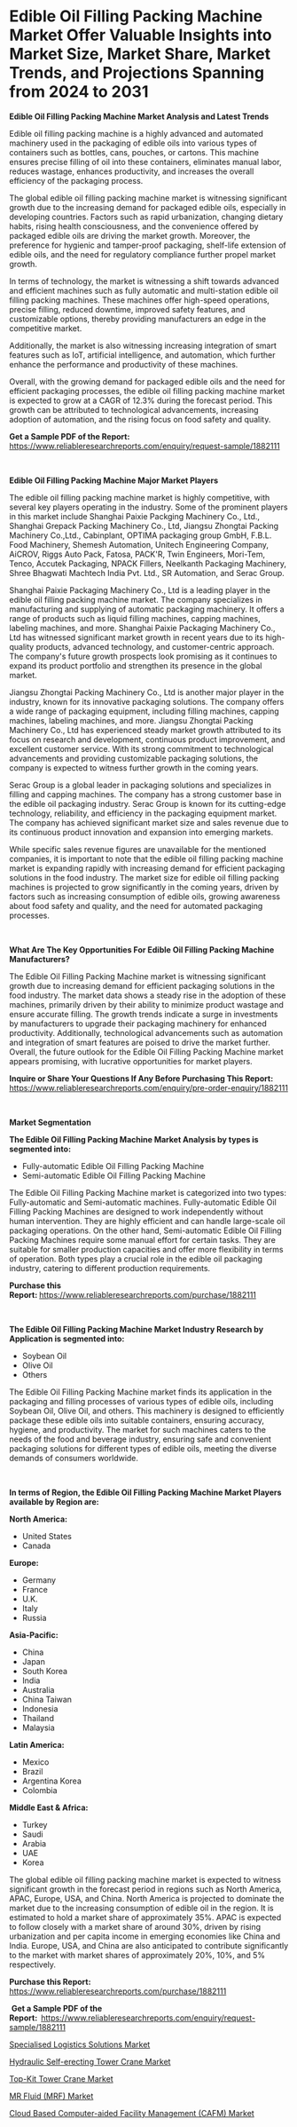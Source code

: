 <p><h1>Edible Oil Filling Packing Machine Market Offer Valuable Insights into Market Size, Market Share, Market Trends, and Projections Spanning from 2024 to 2031</h1></p><p><strong>Edible Oil Filling Packing Machine Market Analysis and Latest Trends</strong></p>
<p><p>Edible oil filling packing machine is a highly advanced and automated machinery used in the packaging of edible oils into various types of containers such as bottles, cans, pouches, or cartons. This machine ensures precise filling of oil into these containers, eliminates manual labor, reduces wastage, enhances productivity, and increases the overall efficiency of the packaging process.</p><p>The global edible oil filling packing machine market is witnessing significant growth due to the increasing demand for packaged edible oils, especially in developing countries. Factors such as rapid urbanization, changing dietary habits, rising health consciousness, and the convenience offered by packaged edible oils are driving the market growth. Moreover, the preference for hygienic and tamper-proof packaging, shelf-life extension of edible oils, and the need for regulatory compliance further propel market growth.</p><p>In terms of technology, the market is witnessing a shift towards advanced and efficient machines such as fully automatic and multi-station edible oil filling packing machines. These machines offer high-speed operations, precise filling, reduced downtime, improved safety features, and customizable options, thereby providing manufacturers an edge in the competitive market.</p><p>Additionally, the market is also witnessing increasing integration of smart features such as IoT, artificial intelligence, and automation, which further enhance the performance and productivity of these machines.</p><p>Overall, with the growing demand for packaged edible oils and the need for efficient packaging processes, the edible oil filling packing machine market is expected to grow at a CAGR of 12.3% during the forecast period. This growth can be attributed to technological advancements, increasing adoption of automation, and the rising focus on food safety and quality.</p></p>
<p><strong>Get a Sample PDF of the Report:&nbsp;</strong> <a href="https://www.reliableresearchreports.com/enquiry/request-sample/1882111">https://www.reliableresearchreports.com/enquiry/request-sample/1882111</a></p>
<p>&nbsp;</p>
<p><strong>Edible Oil Filling Packing Machine Major Market Players</strong></p>
<p><p>The edible oil filling packing machine market is highly competitive, with several key players operating in the industry. Some of the prominent players in this market include Shanghai Paixie Packging Machinery Co., Ltd., Shanghai Grepack Packing Machinery Co., Ltd, Jiangsu Zhongtai Packing Machinery Co.,Ltd., Cabinplant, OPTIMA packaging group GmbH, F.B.L. Food Machinery, Shemesh Automation, Unitech Engineering Company, AiCROV, Riggs Auto Pack, Fatosa, PACK'R, Twin Engineers, Mori-Tem, Tenco, Accutek Packaging, NPACK Fillers, Neelkanth Packaging Machinery, Shree Bhagwati Machtech India Pvt. Ltd., SR Automation, and Serac Group.</p><p>Shanghai Paixie Packaging Machinery Co., Ltd is a leading player in the edible oil filling packing machine market. The company specializes in manufacturing and supplying of automatic packaging machinery. It offers a range of products such as liquid filling machines, capping machines, labeling machines, and more. Shanghai Paixie Packaging Machinery Co., Ltd has witnessed significant market growth in recent years due to its high-quality products, advanced technology, and customer-centric approach. The company's future growth prospects look promising as it continues to expand its product portfolio and strengthen its presence in the global market.</p><p>Jiangsu Zhongtai Packing Machinery Co., Ltd is another major player in the industry, known for its innovative packaging solutions. The company offers a wide range of packaging equipment, including filling machines, capping machines, labeling machines, and more. Jiangsu Zhongtai Packing Machinery Co., Ltd has experienced steady market growth attributed to its focus on research and development, continuous product improvement, and excellent customer service. With its strong commitment to technological advancements and providing customizable packaging solutions, the company is expected to witness further growth in the coming years.</p><p>Serac Group is a global leader in packaging solutions and specializes in filling and capping machines. The company has a strong customer base in the edible oil packaging industry. Serac Group is known for its cutting-edge technology, reliability, and efficiency in the packaging equipment market. The company has achieved significant market size and sales revenue due to its continuous product innovation and expansion into emerging markets.</p><p>While specific sales revenue figures are unavailable for the mentioned companies, it is important to note that the edible oil filling packing machine market is expanding rapidly with increasing demand for efficient packaging solutions in the food industry. The market size for edible oil filling packing machines is projected to grow significantly in the coming years, driven by factors such as increasing consumption of edible oils, growing awareness about food safety and quality, and the need for automated packaging processes.</p></p>
<p>&nbsp;</p>
<p><strong>What Are The Key Opportunities For Edible Oil Filling Packing Machine Manufacturers?</strong></p>
<p><p>The Edible Oil Filling Packing Machine market is witnessing significant growth due to increasing demand for efficient packaging solutions in the food industry. The market data shows a steady rise in the adoption of these machines, primarily driven by their ability to minimize product wastage and ensure accurate filling. The growth trends indicate a surge in investments by manufacturers to upgrade their packaging machinery for enhanced productivity. Additionally, technological advancements such as automation and integration of smart features are poised to drive the market further. Overall, the future outlook for the Edible Oil Filling Packing Machine market appears promising, with lucrative opportunities for market players.</p></p>
<p><strong>Inquire or Share Your Questions If Any Before Purchasing This Report:</strong> <a href="https://www.reliableresearchreports.com/enquiry/pre-order-enquiry/1882111">https://www.reliableresearchreports.com/enquiry/pre-order-enquiry/1882111</a></p>
<p>&nbsp;</p>
<p><strong>Market Segmentation</strong></p>
<p><strong>The Edible Oil Filling Packing Machine Market Analysis by types is segmented into:</strong></p>
<p><ul><li>Fully-automatic Edible Oil Filling Packing Machine</li><li>Semi-automatic Edible Oil Filling Packing Machine</li></ul></p>
<p><p>The Edible Oil Filling Packing Machine market is categorized into two types: Fully-automatic and Semi-automatic machines. Fully-automatic Edible Oil Filling Packing Machines are designed to work independently without human intervention. They are highly efficient and can handle large-scale oil packaging operations. On the other hand, Semi-automatic Edible Oil Filling Packing Machines require some manual effort for certain tasks. They are suitable for smaller production capacities and offer more flexibility in terms of operation. Both types play a crucial role in the edible oil packaging industry, catering to different production requirements.</p></p>
<p><strong>Purchase this Report:&nbsp;</strong><a href="https://www.reliableresearchreports.com/purchase/1882111">https://www.reliableresearchreports.com/purchase/1882111</a></p>
<p>&nbsp;</p>
<p><strong>The Edible Oil Filling Packing Machine Market Industry Research by Application is segmented into:</strong></p>
<p><ul><li>Soybean Oil</li><li>Olive Oil</li><li>Others</li></ul></p>
<p><p>The Edible Oil Filling Packing Machine market finds its application in the packaging and filling processes of various types of edible oils, including Soybean Oil, Olive Oil, and others. This machinery is designed to efficiently package these edible oils into suitable containers, ensuring accuracy, hygiene, and productivity. The market for such machines caters to the needs of the food and beverage industry, ensuring safe and convenient packaging solutions for different types of edible oils, meeting the diverse demands of consumers worldwide.</p></p>
<p>&nbsp;</p>
<p><strong>In terms of Region, the Edible Oil Filling Packing Machine Market Players available by Region are:</strong></p>
<p>
    <p> <strong> North America: </strong>
        <ul>
            <li>United States</li>
            <li>Canada</li>
        </ul>
        </p> 
    <p> <strong> Europe: </strong>
        <ul>
            <li>Germany</li>
            <li>France</li>
            <li>U.K.</li>
            <li>Italy</li>
            <li>Russia</li>
        </ul>
        </p> 
    <p> <strong> Asia-Pacific: </strong>
        <ul>
            <li>China</li>
            <li>Japan</li>
            <li>South Korea</li>
            <li>India</li>
            <li>Australia</li>
            <li>China Taiwan</li>
            <li>Indonesia</li>
            <li>Thailand</li>
            <li>Malaysia</li>
        </ul>
        </p> 
    <p> <strong> Latin America: </strong>
        <ul>
            <li>Mexico</li>
            <li>Brazil</li>
            <li>Argentina Korea</li>
            <li>Colombia</li>
        </ul>
        </p> 
    <p> <strong> Middle East & Africa: </strong>
        <ul>
            <li>Turkey</li>
            <li>Saudi</li>
            <li>Arabia</li>
            <li>UAE</li>
            <li>Korea</li>
        </ul>
    </p>
    </p>
<p><p>The global edible oil filling packing machine market is expected to witness significant growth in the forecast period in regions such as North America, APAC, Europe, USA, and China. North America is projected to dominate the market due to the increasing consumption of edible oil in the region. It is estimated to hold a market share of approximately 35%. APAC is expected to follow closely with a market share of around 30%, driven by rising urbanization and per capita income in emerging economies like China and India. Europe, USA, and China are also anticipated to contribute significantly to the market with market shares of approximately 20%, 10%, and 5% respectively.</p></p>
<p><strong>Purchase this Report: </strong><a href="https://www.reliableresearchreports.com/purchase/1882111">https://www.reliableresearchreports.com/purchase/1882111</a></p>
<p>&nbsp;<strong>Get a Sample PDF of the Report:&nbsp;&nbsp;</strong><a href="https://www.reliableresearchreports.com/enquiry/request-sample/1882111">https://www.reliableresearchreports.com/enquiry/request-sample/1882111</a></p>
<p><strong></strong></p>
<p><p><a href="https://medium.com/@shanelerde/specialised-logistics-solutions-market-analysis-its-cagr-market-segmentation-and-global-industry-c3dd092eeb3a">Specialised Logistics Solutions Market</a></p><p><a href="https://github.com/aashishrp/Market-Research-Report-List-1/blob/main/hydraulic-self-erecting-tower-crane-market.md">Hydraulic Self-erecting Tower Crane Market</a></p><p><a href="https://github.com/rahu1506/Market-Research-Report-List-2/blob/main/top-kit-tower-crane-market.md">Top-Kit Tower Crane Market</a></p><p><a href="https://medium.com/@shanelerde/mr-fluid-mrf-market-size-and-market-trends-complete-industry-overview-2023-to-2030-86527383e833">MR Fluid (MRF) Market</a></p><p><a href="https://medium.com/@shanelerde/cloud-based-computer-aided-facility-management-cafm-nbsp-market-focuses-on-market-share-size-and-1d79eb9fdc68">Cloud Based Computer-aided Facility Management (CAFM) Market</a></p></p>